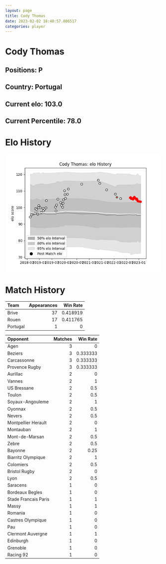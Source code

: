 ```yaml
---  
layout: page  
title: Cody Thomas  
date: 2023-02-02 18:48:57.806517  
categories: player  
---
```

# Cody Thomas

## Positions: P

## Country: Portugal

## Current elo: 103.0

## Current Percentile: 78.0

# Elo History


![elo history](history_CodyThomas.png)
# Match History


| Team     |   Appearances |   Win Rate |
|:---------|--------------:|-----------:|
| Brive    |            37 |   0.418919 |
| Rouen    |            17 |   0.411765 |
| Portugal |             1 |   0        |

| Opponent             |   Matches |   Win Rate |
|:---------------------|----------:|-----------:|
| Agen                 |         3 |   0        |
| Beziers              |         3 |   0.333333 |
| Carcassonne          |         3 |   0.333333 |
| Provence Rugby       |         3 |   0.333333 |
| Aurillac             |         2 |   0        |
| Vannes               |         2 |   1        |
| US Bressane          |         2 |   0.5      |
| Toulon               |         2 |   0.5      |
| Soyaux-Angouleme     |         2 |   1        |
| Oyonnax              |         2 |   0.5      |
| Nevers               |         2 |   0.5      |
| Montpellier Herault  |         2 |   0        |
| Montauban            |         2 |   1        |
| Mont-de-Marsan       |         2 |   0.5      |
| Zebre                |         2 |   0.5      |
| Bayonne              |         2 |   0.25     |
| Biarritz Olympique   |         2 |   1        |
| Colomiers            |         2 |   0.5      |
| Bristol Rugby        |         2 |   0        |
| Lyon                 |         2 |   0.5      |
| Saracens             |         1 |   0        |
| Bordeaux Begles      |         1 |   0        |
| Stade Francais Paris |         1 |   1        |
| Massy                |         1 |   1        |
| Romania              |         1 |   0        |
| Castres Olympique    |         1 |   0        |
| Pau                  |         1 |   0        |
| Clermont Auvergne    |         1 |   1        |
| Edinburgh            |         1 |   0        |
| Grenoble             |         1 |   0        |
| Racing 92            |         1 |   0        |